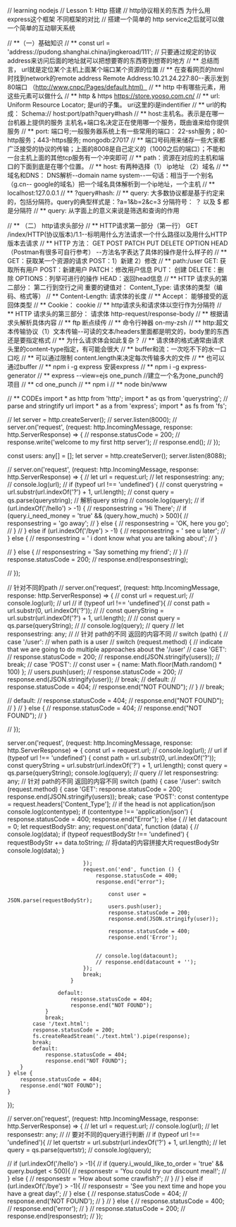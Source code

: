 // learning nodejs 
// Lesson 1: Http 搭建
// http协议相关的东西  为什么用express这个框架 不同框架的对比
// 搭建一个简单的 http service之后就可以做一个简单的互动聊天系统

// **（一）基础知识
    // ** const url = 'address://pudong.shanghai.china/jingkeroad/111'; // 只要通过规定的协议address来访问后面的地址就可以把想要寄的东西寄到想寄的地方
    // ** 总结而言， url就是定位某个主机上面某个端口某个资源的位置
    // ** 在查看网页的html时找到network的remote address Remote Address:10.21.24.227:80--表示发到80端口 （http://www.cnpc/Pages/default.html）
    // ** http 中有哪些元素，用这些元素可以做什么
    // ** http & https https://store.yooso.com.cn/
    // ** url: Uniform Resource Locator; 是uri的子集。 uri这里的i是indentifier
    // ** url的构成：  Schema:// host:port/path?query#hash
    // ** host:主机名。表示是在哪一台机器上提供的服务  主机名+端口名决定正在使用哪一个服务，既由谁来给你提供服务
    // ** port: 端口号;一般服务器系统上有一些常用的端口： 22-ssh服务；80-http服务；443-https服务; mongodb:27017
    // ** 端口号码用来储存一些大家都广泛接受的协议的传输；上面的8008是自己定义的（1000之后的端口）；不能和一台主机上面的其他tcp服务有一个冲突即可
    // ** path：资源在对应的主机和端口的下面到底是在哪个位置。
    // ** host: 有两种选择（1） ip地址 （2）域名
    // ** 域名和DNS： DNS解析--domain name system--一句话：相当于一个别名（g.cn-- google的域名）把一个域名具体解析到一个ip地址，一个主机
    // ** localhost:127.0.0.1
    // ** ?query#hash:
    // ** query: 大多数协议都是基于约定来的，包括分隔符。query的典型样式是：?a=1&b=2&c=3 分隔符号： ？ 以及 $ 都是分隔符
    // ** query: 从字面上的意义来说是筛选和查询的作用

// ** （二） http请求头部分
    // ** HTTP请求第一部分（第一行） GET /index/HTTP(协议版本)/1.1--标明用什么方法请求一个什么路径以及用什么HTTP版本去请求
    // ** HTTP 方法： GET POST PATCH PUT DELETE OPTION HEAD（Postman有很多可自行参考） --方法名字表达了具体的操作是什么样子的
    // ** GET：获取某一个资源的请求 POST：1）新建 2）修改
    // ** path:/user GET: 获取所有用户 POST：新建用户 PATCH：修改用户信息 PUT： 创建 DELETE：删除 OPTIONS：列举可进行的操作 HEAD：返回head信息
    // ** HTTP 请求头的第二部分： 第二行到空行之间 重要的键值对： Content_Type: 请求体的类型（编码、格式等）
    // ** Content-Length: 请求体的长度
    // ** Accept： 能够接受的返回体类型
    // ** Cookie： cookie
    // ** http请求头和请求体以空行作为分隔符
    // ** HTTP 请求头的第三部分： 请求体 http-request/response-body
    // ** 根据请求头解析具体内容
    // ** ftp 断点续传
    // ** 命令行神器 on-my-zsh
    // ** http:超文本传输协议（1）文本传输--可读的文本/headers里面都是明文的，body里的东西还是要指定格式
    // ** 为什么请求体会如此复杂？
    // ** 请求体的格式通常由请求头里的content-type指定，有可能会很大
    // ** buffer和流：一次吃不下的水一口口吃
    // ** 可以通过限制 content.length来决定每次传输多大的文件
    // ** 也可以通过buffer
    // ** npm i -g express 安装express
    // ** npm i -g express-generator
    // ** express --view=ejs one_punch //建立一个名为one_punch的项目
    // ** cd one_punch
    // ** npm i
    // ** node bin/www

// ** CODEs
import * as http from 'http';
import * as qs from 'querystring'; // parse and stringtify url 
import * as a from 'express';
import * as fs from 'fs';

// let server = http.createServer();
// server.listen(8000);
// server.on('request', (request: http.IncomingMessage, response: http.ServerResponse) => {
//    response.statusCode = 200;
//    response.write('welcome to my first http server');
//    response.end();
// });


const users: any[] = [];
let server = http.createServer();
server.listen(8088);

// server.on('request', (request: http.IncomingMessage, response: http.ServerResponse) => {
//     let url = request.url;
//     let responsestring: any;
//     console.log(url);
//     if (typeof url !== 'undefined') {
//         const querystring = url.substr(url.indexOf('?') + 1, url.length);
//         const query = qs.parse(querystring); // 解析query string
//         console.log(query);
//         if (url.indexOf('/hello') > -1) {
//             responsestring = 'Hi There';
//             if (query.i_need_money = 'true' && (query.how_much) > 500){
//                 responsestring = 'go away';
//             } else {
//                 responsestring = 'OK, here you go';
//             }
//         } else if (url.indexOf('/bye') > -1) {
//             responsestring = ' see u later';
//         } else {
//             responsestring = ' i dont know what you are talking about';
//         }

//     } else {
//         responsestring = 'Say something my friend';
//     }
//     response.statusCode = 200;
//     response.end(responsestring);

// });


// 针对不同的path
// server.on('request', (request: http.IncomingMessage, response: http.ServerResponse) => {
//     const url = request.url;
//     console.log(url); // url
//     if (typeof url !== 'undefined'){
//         const path = url.substr(0, url.indexOf('?'));
//         // const queryString = url.substr(url.indexOf('?') + 1, url.length);
//         // const query = qs.parse(queryString);
//         // console.log(query); // query
//         let responsestring: any;
//         // 针对 path的不同 返回的内容不同
//         switch (path) {
//             case '/user': // when path is a user
//                 switch (request.method) { // indicate that we are going to do multiple approaches about the '/user'
//                     case 'GET':
//                         response.statusCode = 200;
//                         response.end(JSON.stringify(users));
//                         break;
//                     case 'POST':
//                         const user = { name: Math.floor(Math.random() * 100) };
//                         users.push(user);
//                         response.statusCode = 200;
//                         response.end(JSON.stringify(user));
//                         break;
//                     default:
//                         response.statusCode = 404;
//                         response.end("NOT FOUND");
//                 }
//                 break;

//             default:
//                 response.statusCode = 404;
//                 response.end("NOT FOUND");
//         }
//     } else {
//         response.statusCode = 404;
//         response.end("NOT FOUND");
//     }

// });


server.on('request', (request: http.IncomingMessage, response: http.ServerResponse) => {
    const url = request.url;
    // console.log(url); // url
    if (typeof url !== 'undefined') {
        const path = url.substr(0, url.indexOf('?'));
        const queryString = url.substr(url.indexOf('?') + 1, url.length);
        const query = qs.parse(queryString);
        console.log(query); // query
        // let responsestring: any;
        // 针对 path的不同 返回的内容不同
        switch (path) {
            case '/user':
                switch (request.method) {
                    case 'GET':
                        response.statusCode = 200;
                        response.end(JSON.stringify(users));
                        break;
                    case 'POST':
                        const contentype = request.headers['Content_Type']; // if the head is not application/json
                        console.log(contentype);
                        if (contentype !== 'application/json') {
                            response.statusCode = 400;
                            response.end("Error");
                        } else {
                            // let datacount = 0;
                            let requestBodyStr: any;
                            request.on('data', function (data) {
                                // console.log(data);
                                if (typeof requestBodyStr !== 'undefined') {
                                    requestBodyStr += data.toString; // 将data的内容拼接大片requestBodyStr
                                    console.log(data);
                                }

                            });
                            request.on('end', function () {
                                response.statusCode = 400;
                                response.end("error");
                                
                                    const user = JSON.parse(requestBodyStr);
                                    users.push(user);
                                    response.statusCode = 200;
                                    response.end(JSON.stringify(user));
                              
                                    response.statusCode = 400;
                                    response.end('Error');
                               

                                // console.log(datacount);
                                // response.end(datacount + '');
                            });
                            break;
                        }

                    default:
                        response.statusCode = 404;
                        response.end("NOT FOUND");
                }
                break;
            case '/text.html':
            response.statusCode = 200;
            fs.createReadStream('./text.html').pipe(response);
            break;
            default:
                response.statusCode = 404;
                response.end("NOT FOUND");
        }
    } else {
        response.statusCode = 404;
        response.end("NOT FOUND");
    }

});



// server.on('request', (request: http.IncomingMessage, response: http.ServerResponse) => {
//     let url = request.url;
//     console.log(url);
//     let responsestr: any;
//     // 要对不同的query进行判断
//     if (typeof url !== 'undefined'){
//         let quertstr = url.substr(url.indexOf('?') + 1, url.length);
//         let query = qs.parse(quertstr);
//         console.log(query);

//         if (url.indexOf('/hello') > -1){
//             if (query.i_would_like_to_order = 'true' && query.budget < 500){
//                 responsestr = 'You could try our discount meal!';
//             } else {
//                 responsestr = 'How about some crawfish?';
//             }
//         } else if (url.indexOf('/bye') > -1){
//             responsestr = 'See you next time and hope you have a great day!';
//         } else {
//             response.statusCode = 404;
//             response.end('NOT FOUND');
//         }
//     } else {
//         response.statusCode = 400;
//         response.end('error');
//     }
//     response.statusCode = 200;
//     response.end(responsestr);
// });